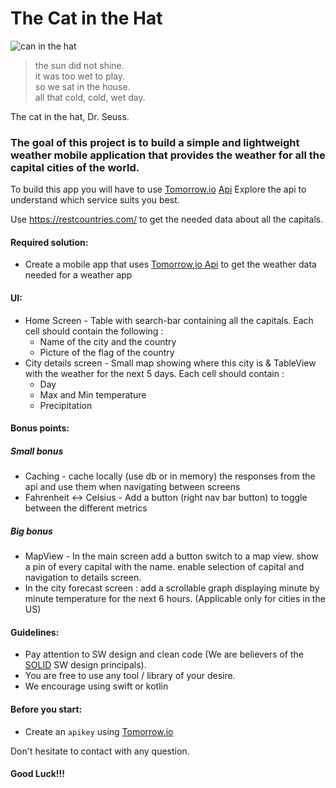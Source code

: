 # The Cat in the Hat

![can in the hat
](https://s1.piq.land/2016/03/08/j5dS33FDOWBd1Xor61JwCaL7_400x400.png)

> the sun did not shine.  
> it was too wet to play.  
> so we sat in the house.   
> all that cold, cold, wet day.  

The cat in the hat, Dr. Seuss.

### The goal of this project is to build a simple and lightweight weather mobile application that provides the weather for all the capital cities of the world.

To build this app you will have to use [Tomorrow.io](https://tomorrow.io) [Api](https://developer.tomorrow.io/docs)
Explore the api to understand which service suits you best.

Use https://restcountries.com/ to get the needed data about all the capitals.

#### Required solution:
* Create a mobile app that uses [Tomorrow,io Api](https://developer.tomorrow.io/docs) to get the weather data needed for a weather app

#### UI:
* Home Screen - Table with search-bar containing all the capitals. Each cell should contain the following :
  * Name of the city and the country
  * Picture of the flag of the country
* City details screen - Small map showing where this city is & TableView with the weather for the next 5 days. Each cell should contain : 
  * Day
  * Max and Min temperature
  * Precipitation

#### Bonus points:
##### Small bonus
* Caching - cache locally (use db or in memory) the responses from the api and use them when navigating between screens
* Fahrenheit <-> Celsius - Add a button (right nav bar button) to toggle between the different metrics

##### Big bonus
* MapView - In the main screen add a button switch to a map view. show a pin of every capital with the name. enable selection of capital and navigation to details screen. 
* In the city forecast screen : add a scrollable graph displaying minute by minute temperature for the next 6 hours. (Applicable only for cities in the US)


#### Guidelines:
* Pay attention to SW design and clean code (We are believers of the [SOLID](https://en.wikipedia.org/wiki/SOLID) SW design principals).
* You are free to use any tool / library of your desire.
* We encourage using swift or kotlin

#### Before you start:
* Create an `apikey` using [Tomorrow.io](https://app.tomorrow.io/signup?planid=60d46beae90c3b3549a59ff3)


Don't hesitate to contact with any question.
#### Good Luck!!!
